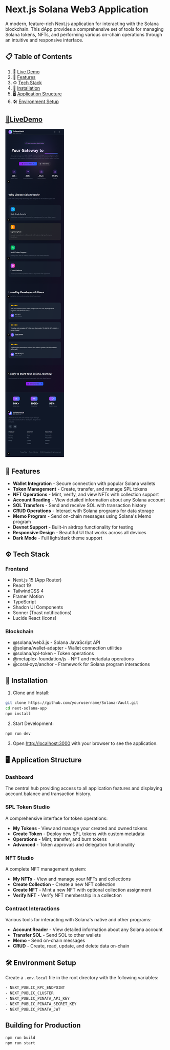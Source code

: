 # Next.js Solana Web3 Application

A modern, feature-rich Next.js application for interacting with the Solana blockchain. This dApp provides a comprehensive set of tools for managing Solana tokens, NFTs, and performing various on-chain operations through an intuitive and responsive interface.

## 📋 Table of Contents
1. 🔗 [Live Demo](#livedemo)
2. 📱 [Features](#features)
3. ⚙️ [Tech Stack](#tech-stack)
4. 🚀 [Installation](#installation)
5. 🖥️ [Application Structure](#app-structure)
6. 🛠️ [Environment Setup](#env)

## <a name='livedemo'>[🔗LiveDemo](https://solanavault.vercel.app) </a>
![App Screenshot](./public/perview.png)

## <a name="features">📱 Features</a>

- **Wallet Integration** - Secure connection with popular Solana wallets
- **Token Management** - Create, transfer, and manage SPL tokens
- **NFT Operations** - Mint, verify, and view NFTs with collection support
- **Account Reading** - View detailed information about any Solana account
- **SOL Transfers** - Send and receive SOL with transaction history
- **CRUD Operations** - Interact with Solana programs for data storage
- **Memo Program** - Send on-chain messages using Solana's Memo program
- **Devnet Support** - Built-in airdrop functionality for testing
- **Responsive Design** - Beautiful UI that works across all devices
- **Dark Mode** - Full light/dark theme support

## <a name="tech-stack">⚙️ Tech Stack</a>

### Frontend
- Next.js 15 (App Router)
- React 19
- TailwindCSS 4
- Framer Motion
- TypeScript
- Shadcn UI Components
- Sonner (Toast notifications)
- Lucide React (Icons)

### Blockchain
- @solana/web3.js - Solana JavaScript API
- @solana/wallet-adapter - Wallet connection utilities
- @solana/spl-token - Token operations
- @metaplex-foundation/js - NFT and metadata operations
- @coral-xyz/anchor - Framework for Solana program interactions

## <a name="installation">🚀 Installation</a>

1. Clone and Install:
```bash
git clone https://github.com/yourusername/Solana-Vault.git
cd next-solana-app
npm install
```

2. Start Development:
```bash
npm run dev
```

3. Open [http://localhost:3000](http://localhost:3000) with your browser to see the application.

## <a name="app-structure">🖥️ Application Structure</a>

### Dashboard
The central hub providing access to all application features and displaying account balance and transaction history.

### SPL Token Studio
A comprehensive interface for token operations:
- **My Tokens** - View and manage your created and owned tokens
- **Create Token** - Deploy new SPL tokens with custom metadata
- **Operations** - Mint, transfer, and burn tokens
- **Advanced** - Token approvals and delegation functionality

### NFT Studio
A complete NFT management system:
- **My NFTs** - View and manage your NFTs and collections
- **Create Collection** - Create a new NFT collection
- **Create NFT** - Mint a new NFT with optional collection assignment
- **Verify NFT** - Verify NFT membership in a collection

### Contract Interactions
Various tools for interacting with Solana's native and other programs:
- **Account Reader** - View detailed information about any Solana account
- **Transfer SOL** - Send SOL to other wallets
- **Memo** - Send on-chain messages
- **CRUD** - Create, read, update, and delete data on-chain

## <a name="env">🛠️ Environment Setup</a>

Create a `.env.local` file in the root directory with the following variables:
```bash
- NEXT_PUBLIC_RPC_ENDPOINT 
- NEXT_PUBLIC_CLUSTER
- NEXT_PUBLIC_PINATA_API_KEY
- NEXT_PUBLIC_PINATA_SECRET_KEY
- NEXT_PUBLIC_PINATA_JWT

```


## Building for Production

```bash
npm run build
npm run start
```



